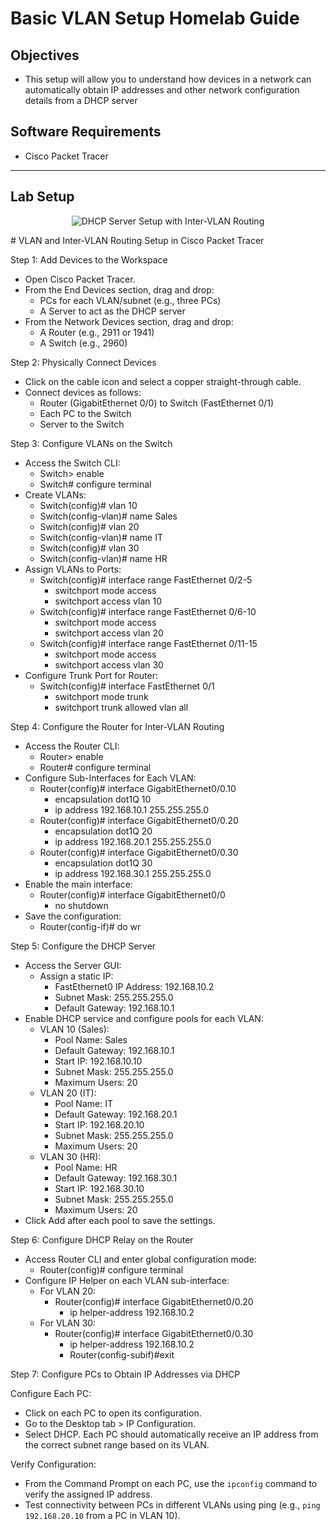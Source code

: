 # Basic VLAN Setup Homelab Guide
## Objectives
- This setup will allow you to understand how devices in a network can automatically
 obtain IP addresses and other network configuration details from a DHCP server

## Software Requirements
- Cisco Packet Tracer

---

## Lab Setup



<p align="center">
  <img src="https://i.postimg.cc/437x9kxy/DHCPServersetupwith-Inter-VLANRouting.png" alt="DHCP Server Setup with Inter-VLAN Routing"/>
</p>
# VLAN and Inter-VLAN Routing Setup in Cisco Packet Tracer



Step 1: Add Devices to the Workspace
- Open Cisco Packet Tracer.
- From the End Devices section, drag and drop:
  - PCs for each VLAN/subnet (e.g., three PCs)
  - A Server to act as the DHCP server
- From the Network Devices section, drag and drop:
  - A Router (e.g., 2911 or 1941)
  - A Switch (e.g., 2960)

Step 2: Physically Connect Devices
- Click on the cable icon and select a copper straight-through cable.
- Connect devices as follows:
  - Router (GigabitEthernet 0/0) to Switch (FastEthernet 0/1)
  - Each PC to the Switch
  - Server to the Switch

Step 3: Configure VLANs on the Switch
- Access the Switch CLI:
  - Switch> enable
  - Switch# configure terminal
- Create VLANs:
  - Switch(config)# vlan 10
  - Switch(config-vlan)# name Sales
  - Switch(config)# vlan 20
  - Switch(config-vlan)# name IT
  - Switch(config)# vlan 30
  - Switch(config-vlan)# name HR
- Assign VLANs to Ports:
  - Switch(config)# interface range FastEthernet 0/2-5
    - switchport mode access
    - switchport access vlan 10
  - Switch(config)# interface range FastEthernet 0/6-10
    - switchport mode access
    - switchport access vlan 20
  - Switch(config)# interface range FastEthernet 0/11-15
    - switchport mode access
    - switchport access vlan 30
- Configure Trunk Port for Router:
  - Switch(config)# interface FastEthernet 0/1
    - switchport mode trunk
    - switchport trunk allowed vlan all

Step 4: Configure the Router for Inter-VLAN Routing
- Access the Router CLI:
  - Router> enable
  - Router# configure terminal
- Configure Sub-Interfaces for Each VLAN:
  - Router(config)# interface GigabitEthernet0/0.10
    - encapsulation dot1Q 10
    - ip address 192.168.10.1 255.255.255.0
  - Router(config)# interface GigabitEthernet0/0.20
    - encapsulation dot1Q 20
    - ip address 192.168.20.1 255.255.255.0
  - Router(config)# interface GigabitEthernet0/0.30
    - encapsulation dot1Q 30
    - ip address 192.168.30.1 255.255.255.0
- Enable the main interface:
  - Router(config)# interface GigabitEthernet0/0
    - no shutdown
- Save the configuration:
  - Router(config-if)# do wr

Step 5: Configure the DHCP Server
- Access the Server GUI:
  - Assign a static IP:
    - FastEthernet0 IP Address: 192.168.10.2
    - Subnet Mask: 255.255.255.0
    - Default Gateway: 192.168.10.1
- Enable DHCP service and configure pools for each VLAN:
  - VLAN 10 (Sales):
    - Pool Name: Sales
    - Default Gateway: 192.168.10.1
    - Start IP: 192.168.10.10
    - Subnet Mask: 255.255.255.0
    - Maximum Users: 20
  - VLAN 20 (IT):
    - Pool Name: IT
    - Default Gateway: 192.168.20.1
    - Start IP: 192.168.20.10
    - Subnet Mask: 255.255.255.0
    - Maximum Users: 20
  - VLAN 30 (HR):
    - Pool Name: HR
    - Default Gateway: 192.168.30.1
    - Start IP: 192.168.30.10
    - Subnet Mask: 255.255.255.0
    - Maximum Users: 20
- Click Add after each pool to save the settings.

Step 6: Configure DHCP Relay on the Router
- Access Router CLI and enter global configuration mode:
  - Router(config)# configure terminal
- Configure IP Helper on each VLAN sub-interface:
  - For VLAN 20:
    - Router(config)# interface GigabitEthernet0/0.20
      - ip helper-address 192.168.10.2
  - For VLAN 30:
    - Router(config)# interface GigabitEthernet0/0.30
      - ip helper-address 192.168.10.2
      - Router(config-subif)#exit

Step 7: Configure PCs to Obtain IP Addresses via DHCP

Configure Each PC:
- Click on each PC to open its configuration.
- Go to the Desktop tab > IP Configuration.
- Select DHCP. Each PC should automatically receive an IP address from the correct subnet range based on its VLAN.

Verify Configuration:
- From the Command Prompt on each PC, use the `ipconfig` command to verify the assigned IP address.
- Test connectivity between PCs in different VLANs using ping (e.g., `ping 192.168.20.10` from a PC in VLAN 10).

